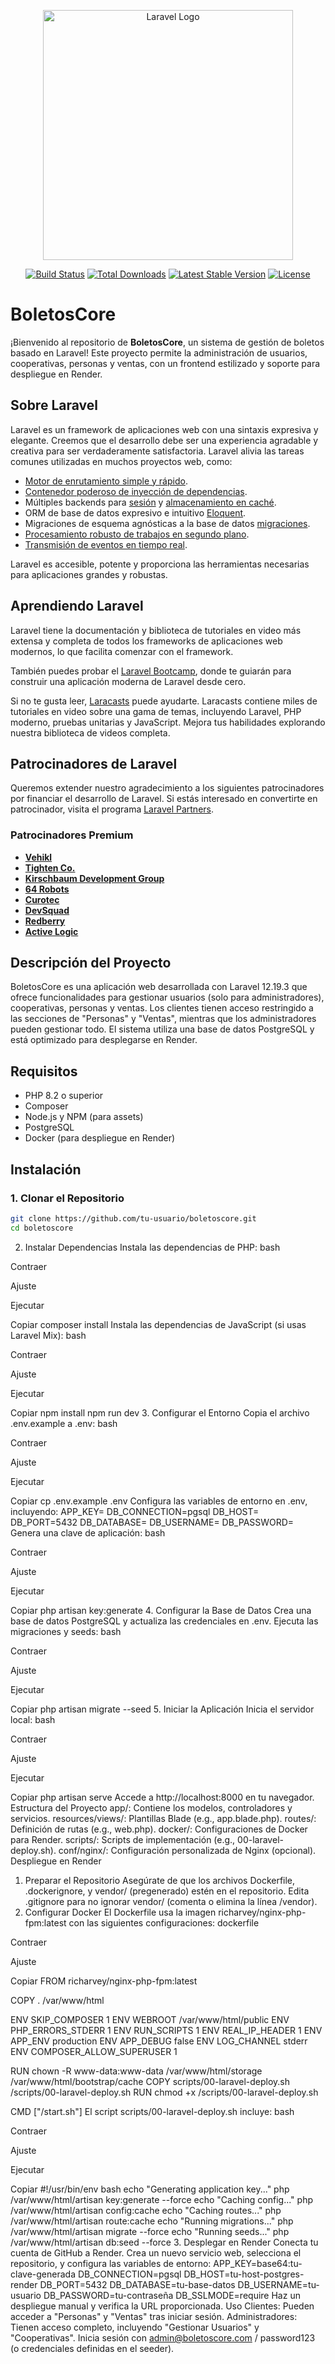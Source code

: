<p align="center"><a href="https://laravel.com" target="_blank"><img src="https://raw.githubusercontent.com/laravel/art/master/logo-lockup/5%20SVG/2%20CMYK/1%20Full%20Color/laravel-logolockup-cmyk-red.svg" width="400" alt="Laravel Logo"></a></p>

<p align="center">
<a href="https://github.com/laravel/framework/actions"><img src="https://github.com/laravel/framework/workflows/tests/badge.svg" alt="Build Status"></a>
<a href="https://packagist.org/packages/laravel/framework"><img src="https://img.shields.io/packagist/dt/laravel/framework" alt="Total Downloads"></a>
<a href="https://packagist.org/packages/laravel/framework"><img src="https://img.shields.io/packagist/v/laravel/framework" alt="Latest Stable Version"></a>
<a href="https://packagist.org/packages/laravel/framework"><img src="https://img.shields.io/packagist/l/laravel/framework" alt="License"></a>
</p>

# BoletosCore

¡Bienvenido al repositorio de **BoletosCore**, un sistema de gestión de boletos basado en Laravel! Este proyecto permite la administración de usuarios, cooperativas, personas y ventas, con un frontend estilizado y soporte para despliegue en Render.

## Sobre Laravel

Laravel es un framework de aplicaciones web con una sintaxis expresiva y elegante. Creemos que el desarrollo debe ser una experiencia agradable y creativa para ser verdaderamente satisfactoria. Laravel alivia las tareas comunes utilizadas en muchos proyectos web, como:

- [Motor de enrutamiento simple y rápido](https://laravel.com/docs/routing).
- [Contenedor poderoso de inyección de dependencias](https://laravel.com/docs/container).
- Múltiples backends para [sesión](https://laravel.com/docs/session) y [almacenamiento en caché](https://laravel.com/docs/cache).
- ORM de base de datos expresivo e intuitivo [Eloquent](https://laravel.com/docs/eloquent).
- Migraciones de esquema agnósticas a la base de datos [migraciones](https://laravel.com/docs/migrations).
- [Procesamiento robusto de trabajos en segundo plano](https://laravel.com/docs/queues).
- [Transmisión de eventos en tiempo real](https://laravel.com/docs/broadcasting).

Laravel es accesible, potente y proporciona las herramientas necesarias para aplicaciones grandes y robustas.

## Aprendiendo Laravel

Laravel tiene la documentación y biblioteca de tutoriales en video más extensa y completa de todos los frameworks de aplicaciones web modernos, lo que facilita comenzar con el framework.

También puedes probar el [Laravel Bootcamp](https://bootcamp.laravel.com), donde te guiarán para construir una aplicación moderna de Laravel desde cero.

Si no te gusta leer, [Laracasts](https://laracasts.com) puede ayudarte. Laracasts contiene miles de tutoriales en video sobre una gama de temas, incluyendo Laravel, PHP moderno, pruebas unitarias y JavaScript. Mejora tus habilidades explorando nuestra biblioteca de videos completa.

## Patrocinadores de Laravel

Queremos extender nuestro agradecimiento a los siguientes patrocinadores por financiar el desarrollo de Laravel. Si estás interesado en convertirte en patrocinador, visita el programa [Laravel Partners](https://partners.laravel.com).

### Patrocinadores Premium

- **[Vehikl](https://vehikl.com)**
- **[Tighten Co.](https://tighten.co)**
- **[Kirschbaum Development Group](https://kirschbaumdevelopment.com)**
- **[64 Robots](https://64robots.com)**
- **[Curotec](https://www.curotec.com/services/technologies/laravel)**
- **[DevSquad](https://devsquad.com/hire-laravel-developers)**
- **[Redberry](https://redberry.international/laravel-development)**
- **[Active Logic](https://activelogic.com)**

## Descripción del Proyecto

BoletosCore es una aplicación web desarrollada con Laravel 12.19.3 que ofrece funcionalidades para gestionar usuarios (solo para administradores), cooperativas, personas y ventas. Los clientes tienen acceso restringido a las secciones de "Personas" y "Ventas", mientras que los administradores pueden gestionar todo. El sistema utiliza una base de datos PostgreSQL y está optimizado para desplegarse en Render.

## Requisitos
- PHP 8.2 o superior
- Composer
- Node.js y NPM (para assets)
- PostgreSQL
- Docker (para despliegue en Render)

## Instalación

### 1. Clonar el Repositorio
```bash
git clone https://github.com/tu-usuario/boletoscore.git
cd boletoscore
```
2. Instalar Dependencias
Instala las dependencias de PHP:
bash

Contraer

Ajuste

Ejecutar

Copiar
composer install
Instala las dependencias de JavaScript (si usas Laravel Mix):
bash

Contraer

Ajuste

Ejecutar

Copiar
npm install
npm run dev
3. Configurar el Entorno
Copia el archivo .env.example a .env:
bash

Contraer

Ajuste

Ejecutar

Copiar
cp .env.example .env
Configura las variables de entorno en .env, incluyendo:
APP_KEY=
DB_CONNECTION=pgsql
DB_HOST=
DB_PORT=5432
DB_DATABASE=
DB_USERNAME=
DB_PASSWORD=
Genera una clave de aplicación:
bash

Contraer

Ajuste

Ejecutar

Copiar
php artisan key:generate
4. Configurar la Base de Datos
Crea una base de datos PostgreSQL y actualiza las credenciales en .env.
Ejecuta las migraciones y seeds:
bash

Contraer

Ajuste

Ejecutar

Copiar
php artisan migrate --seed
5. Iniciar la Aplicación
Inicia el servidor local:
bash

Contraer

Ajuste

Ejecutar

Copiar
php artisan serve
Accede a http://localhost:8000 en tu navegador.
Estructura del Proyecto
app/: Contiene los modelos, controladores y servicios.
resources/views/: Plantillas Blade (e.g., app.blade.php).
routes/: Definición de rutas (e.g., web.php).
docker/: Configuraciones de Docker para Render.
scripts/: Scripts de implementación (e.g., 00-laravel-deploy.sh).
conf/nginx/: Configuración personalizada de Nginx (opcional).
Despliegue en Render
1. Preparar el Repositorio
Asegúrate de que los archivos Dockerfile, .dockerignore, y vendor/ (pregenerado) estén en el repositorio.
Edita .gitignore para no ignorar vendor/ (comenta o elimina la línea /vendor).
2. Configurar Docker
El Dockerfile usa la imagen richarvey/nginx-php-fpm:latest con las siguientes configuraciones:
dockerfile

Contraer

Ajuste

Copiar
FROM richarvey/nginx-php-fpm:latest

COPY . /var/www/html

ENV SKIP_COMPOSER 1
ENV WEBROOT /var/www/html/public
ENV PHP_ERRORS_STDERR 1
ENV RUN_SCRIPTS 1
ENV REAL_IP_HEADER 1
ENV APP_ENV production
ENV APP_DEBUG false
ENV LOG_CHANNEL stderr
ENV COMPOSER_ALLOW_SUPERUSER 1

RUN chown -R www-data:www-data /var/www/html/storage /var/www/html/bootstrap/cache
COPY scripts/00-laravel-deploy.sh /scripts/00-laravel-deploy.sh
RUN chmod +x /scripts/00-laravel-deploy.sh

CMD ["/start.sh"]
El script scripts/00-laravel-deploy.sh incluye:
bash

Contraer

Ajuste

Ejecutar

Copiar
#!/usr/bin/env bash
echo "Generating application key..."
php /var/www/html/artisan key:generate --force
echo "Caching config..."
php /var/www/html/artisan config:cache
echo "Caching routes..."
php /var/www/html/artisan route:cache
echo "Running migrations..."
php /var/www/html/artisan migrate --force
echo "Running seeds..."
php /var/www/html/artisan db:seed --force
3. Desplegar en Render
Conecta tu cuenta de GitHub a Render.
Crea un nuevo servicio web, selecciona el repositorio, y configura las variables de entorno:
APP_KEY=base64:tu-clave-generada
DB_CONNECTION=pgsql
DB_HOST=tu-host-postgres-render
DB_PORT=5432
DB_DATABASE=tu-base-datos
DB_USERNAME=tu-usuario
DB_PASSWORD=tu-contraseña
DB_SSLMODE=require
Haz un despliegue manual y verifica la URL proporcionada.
Uso
Clientes: Pueden acceder a "Personas" y "Ventas" tras iniciar sesión.
Administradores: Tienen acceso completo, incluyendo "Gestionar Usuarios" y "Cooperativas".
Inicia sesión con admin@boletoscore.com / password123 (o credenciales definidas en el seeder).
